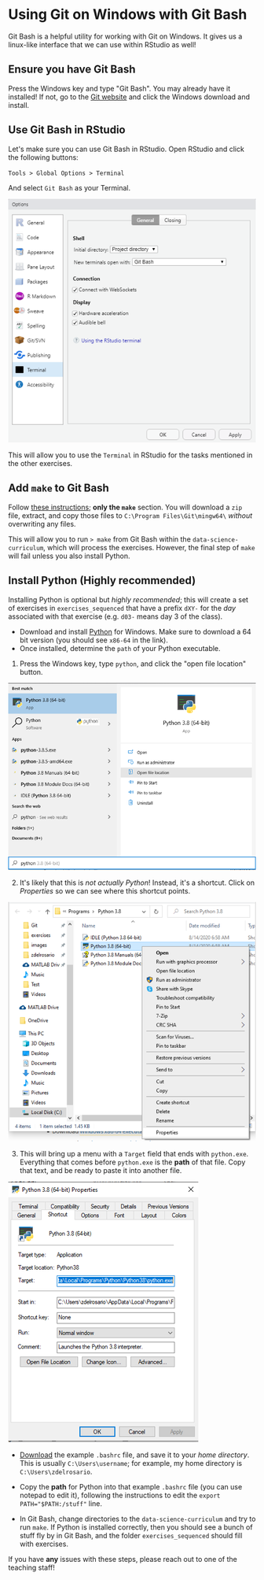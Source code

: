 # Using Git on Windows with Git Bash

Git Bash is a helpful utility for working with Git on Windows. It gives us a linux-like interface that we can use within RStudio as well!

## Ensure you have Git Bash
<!-- ------------------------- -->

Press the Windows key and type "Git Bash". You may already have it installed! If not, go to the [Git website](https://git-scm.com/downloads) and click the Windows download and install.

## Use Git Bash in RStudio
<!-- ------------------------- -->

Let's make sure you can use Git Bash in RStudio. Open RStudio and click the following buttons:

`Tools > Global Options > Terminal`

And select `Git Bash` as your Terminal.

![RStudio](./images/rstudio-terminal-gitbash.png)

This will allow you to use the `Terminal` in RStudio for the tasks mentioned in the other exercises.

## Add `make` to Git Bash
<!-- ------------------------- -->

Follow [these instructions](https://gist.github.com/evanwill/0207876c3243bbb6863e65ec5dc3f058); **only the `make`** section. You will download a `zip` file, extract, and copy those files to `C:\Program Files\Git\mingw64\` *without* overwriting any files.

This will allow you to run `> make` from Git Bash within the `data-science-curriculum`, which will process the exercises. However, the final step of `make` will fail unless you also install Python.

## Install Python (Highly recommended)
<!-- ------------------------- -->

Installing Python is optional but *highly recommended*; this will create a set of exercises in `exercises_sequenced` that have a prefix `dXY-` for the *day* associated with that exercise (e.g. `d03-` means day 3 of the class).

- Download and install [Python](https://www.python.org/downloads/windows/) for Windows. Make sure to download a 64 bit version (you should see `x86-64` in the link).
- Once installed, determine the `path` of your Python executable.

1. Press the Windows key, type `python`, and click the "open file location" button.

![python location](./images/python-location.png)

2. It's likely that this is *not actually Python*! Instead, it's a shortcut. Click on *Properties* so we can see where this shortcut points.

![python properties](./images/python-properties.png)

3. This will bring up a menu with a `Target` field that ends with `python.exe`. Everything that comes before `python.exe` is the **path** of that file. Copy that text, and be ready to paste it into another file.

![python target](./images/python-target.png)

- [Download](https://github.com/zdelrosario/data-science-curriculum/blob/master/exercises/.bashrc) the example `.bashrc` file, and save it to your *home directory*. This is usually `C:\Users\username`; for example, my home directory is `C:\Users\zdelrosario`.

- Copy the **path** for Python into that example `.bashrc` file (you can use notepad to edit it), following the instructions to edit the `export PATH="$PATH:/stuff"` line.

- In Git Bash, change directories to the `data-science-curriculum` and try to run `make`. If Python is installed correctly, then you should see a bunch of stuff fly by in Git Bash, and the folder `exercises_sequenced` should fill with exercises.

If you have **any** issues with these steps, please reach out to one of the teaching staff!

